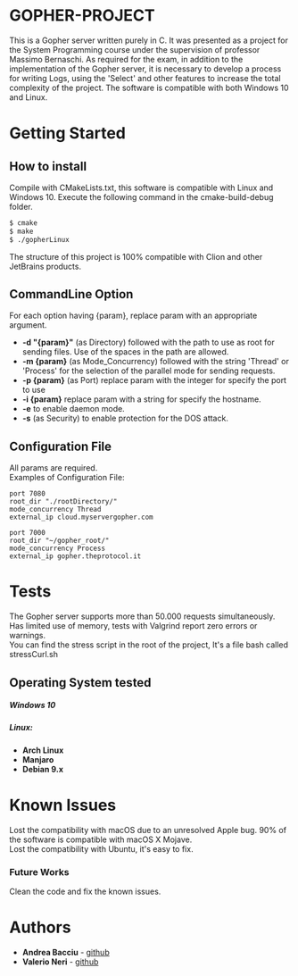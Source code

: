 # GOPHER-PROJECT
This is a Gopher server written purely in C. It was presented as a project for the System Programming course under the supervision of professor Massimo Bernaschi.
As required for the exam, in addition to the implementation of the Gopher server, it is necessary to develop a process for writing Logs, using the 'Select' and other features to increase the total complexity of the project.
The software is compatible with both Windows 10 and Linux.
# Getting Started

## How to install
Compile with CMakeLists.txt, this software is compatible with Linux and Windows 10.
Execute the following command in the cmake-build-debug folder.
```sh
$ cmake
$ make
$ ./gopherLinux
```
The structure of this project is 100% compatible with Clion and other JetBrains products.
## CommandLine Option
For each option having {param}, replace param with an appropriate argument.<br>
* **-d "{param}"**   (as Directory) followed with the path to use as root for sending files. Use of the spaces in the path are allowed.
* **-m {param}**   (as Mode_Concurrency) followed with the string 'Thread' or 'Process' for the selection of the parallel mode for sending requests.
* **-p {param}**   (as Port) replace param with the integer for specify the port to use
* **-i {param}**   replace param with a string for specify the hostname.
* **-e**   to enable daemon mode.
* **-s**  (as Security) to enable protection for the DOS attack.

## Configuration File
All params are required.
<br> Examples of Configuration File:
```
port 7080
root_dir "./rootDirectory/"
mode_concurrency Thread
external_ip cloud.myservergopher.com
```
```
port 7000
root_dir "~/gopher_root/"
mode_concurrency Process
external_ip gopher.theprotocol.it
```
# Tests
The Gopher server supports more than 50.000 requests simultaneously. Has limited use of memory, tests with Valgrind report zero errors or warnings. <br>
You can find the stress script in the root of the project, It's a file bash called stressCurl.sh
## Operating System tested
##### Windows 10
##### Linux:
* **Arch Linux**
* **Manjaro**
* **Debian 9.x**

# Known Issues
Lost the compatibility with macOS due to an unresolved Apple bug. 90% of the software is compatible with macOS X Mojave. <br>
Lost the compatibility with Ubuntu, it's easy to fix. <br>
### Future Works
Clean the code and fix the known issues.
# Authors

* **Andrea Bacciu**  - [github](https://github.com/andreabac3)
* **Valerio Neri**  - [github](https://github.com/ValerioNeriGit)